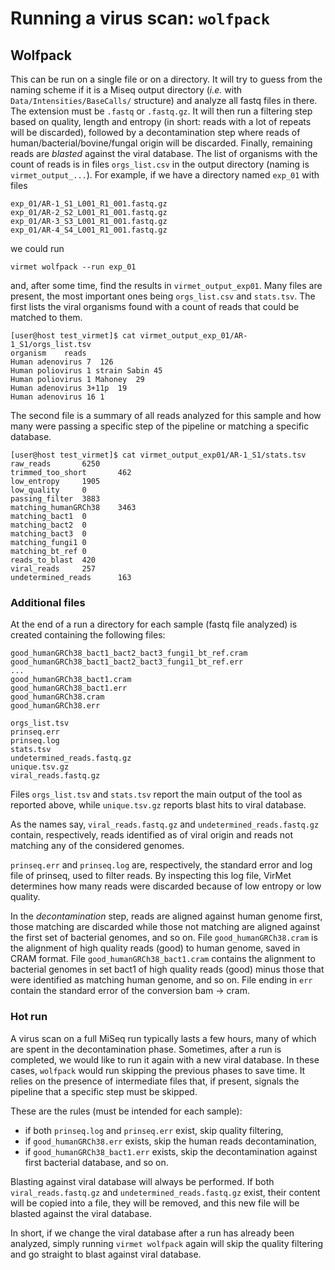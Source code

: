 # Running a virus scan: `wolfpack`

## Wolfpack

This can be run on a single file or on a directory. It will try to guess from
the naming scheme if it is a Miseq output directory (_i.e._ with
`Data/Intensities/BaseCalls/` structure) and analyze all fastq files in there.
The extension must be `.fastq` or `.fastq.gz`. It will then run a filtering
step based on quality, length and entropy (in short: reads with a lot of
repeats will be discarded), followed by a decontamination step where reads
of human/bacterial/bovine/fungal origin will be discarded. Finally, remaining
reads are _blasted_ against the viral database. The list of organisms with the
count of reads is in files `orgs_list.csv` in the output directory
(naming is `virmet_output_...`). For example, if we have a directory named
`exp_01` with files

    exp_01/AR-1_S1_L001_R1_001.fastq.gz
    exp_01/AR-2_S2_L001_R1_001.fastq.gz
    exp_01/AR-3_S3_L001_R1_001.fastq.gz
    exp_01/AR-4_S4_L001_R1_001.fastq.gz

we could run

    virmet wolfpack --run exp_01

and, after some time, find the results in `virmet_output_exp01`. Many files are
present, the most important ones being `orgs_list.csv` and `stats.tsv`. The
first lists the viral organisms found with a count of reads that could be
matched to them.

    [user@host test_virmet]$ cat virmet_output_exp_01/AR-1_S1/orgs_list.tsv
    organism	reads
    Human adenovirus 7	126
    Human poliovirus 1 strain Sabin	45
    Human poliovirus 1 Mahoney	29
    Human adenovirus 3+11p	19
    Human adenovirus 16	1

The second file is a summary of all reads analyzed for this sample and how many
were passing a specific step of the pipeline or matching a specific database.

    [user@host test_virmet]$ cat virmet_output_exp01/AR-1_S1/stats.tsv
    raw_reads       6250
    trimmed_too_short       462
    low_entropy     1905
    low_quality     0
    passing_filter  3883
    matching_humanGRCh38    3463
    matching_bact1  0
    matching_bact2  0
    matching_bact3  0
    matching_fungi1 0
    matching_bt_ref 0
    reads_to_blast  420
    viral_reads     257
    undetermined_reads      163


### Additional files

At the end of a run a directory for each sample (fastq file analyzed) is
created containing the following files:

    good_humanGRCh38_bact1_bact2_bact3_fungi1_bt_ref.cram
    good_humanGRCh38_bact1_bact2_bact3_fungi1_bt_ref.err
    ...
    good_humanGRCh38_bact1.cram
    good_humanGRCh38_bact1.err
    good_humanGRCh38.cram
    good_humanGRCh38.err

    orgs_list.tsv
    prinseq.err
    prinseq.log
    stats.tsv
    undetermined_reads.fastq.gz
    unique.tsv.gz
    viral_reads.fastq.gz

Files `orgs_list.tsv` and `stats.tsv` report the main output of the tool as
reported above, while `unique.tsv.gz` reports blast hits to viral database.

As the names say, `viral_reads.fastq.gz` and `undetermined_reads.fastq.gz`
contain, respectively, reads identified as of viral origin and reads not
matching any of the considered genomes.

`prinseq.err` and `prinseq.log` are, respectively, the standard error and log
file of prinseq, used to filter reads. By inspecting this log file, VirMet
determines how many reads were discarded because of low entropy or low quality.

In the _decontamination_ step, reads are aligned against human genome first,
those matching are discarded while those not matching are aligned against
the first set of bacterial genomes, and so on.
File `good_humanGRCh38.cram` is the alignment of high quality reads (good) to
human genome, saved in CRAM format. File `good_humanGRCh38_bact1.cram` contains
the alignment to bacterial genomes in set bact1 of high quality reads (good) minus
those that were identified as matching human genome, and so on. File ending in
`err` contain the standard error of the conversion bam -> cram.


### Hot run

A virus scan on a full MiSeq run typically lasts a few hours, many of which are spent
in the decontamination phase. Sometimes, after a run is completed, we would like to
run it again with a new viral database. In these cases, `wolfpack` would run skipping
the previous phases to save time. It relies on the presence of intermediate files that,
if present, signals the pipeline that a specific step must be skipped.

These are the rules (must be intended for each sample):

- if both `prinseq.log` and `prinseq.err` exist, skip quality filtering,
- if `good_humanGRCh38.err` exists, skip the human reads decontamination,
- if `good_humanGRCh38_bact1.err` exists, skip the decontamination against first bacterial
  database, and so on.

Blasting against viral database will always be performed. If both `viral_reads.fastq.gz`
and `undetermined_reads.fastq.gz` exist, their content will be copied into a file,
they will be removed, and this new file will be blasted against the viral database.

In short, if we change the viral database after a run has already been analyzed, simply
running `virmet wolfpack` again will skip the quality filtering and go straight to
blast against viral database.